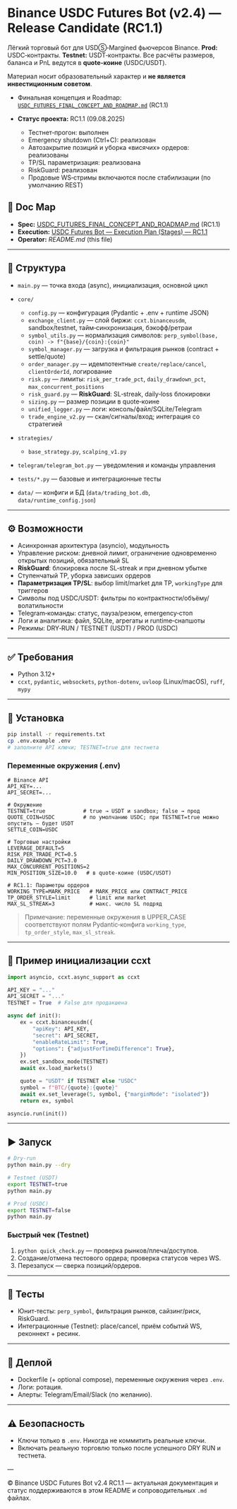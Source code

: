 # Binance USDC Futures Bot (v2.4) — Release Candidate (RC1.1)

Лёгкий торговый бот для USDⓈ‑Margined фьючерсов Binance.
**Prod:** USDC‑контракты. **Testnet:** USDT‑контракты. Все расчёты размеров, баланса и PnL ведутся в **quote‑коине** (USDC/USDT).

Материал носит образовательный характер и **не является инвестиционным советом**.

-   Финальная концепция и Roadmap: [`USDC_FUTURES_FINAL_CONCEPT_AND_ROADMAP.md`](USDC_FUTURES_FINAL_CONCEPT_AND_ROADMAP.md) (RC1.1)
-   **Статус проекта:** RC1.1 (09.08.2025)

    -   Тестнет‑прогон: выполнен
    -   Emergency shutdown (Ctrl+C): реализован
    -   Автозакрытие позиций и уборка «висячих» ордеров: реализованы
    -   TP/SL параметризация: реализована
    -   RiskGuard: реализован
    -   Продовые WS‑стримы включаются после стабилизации (по умолчанию REST)

## 🧭 Doc Map

-   **Spec:** [USDC_FUTURES_FINAL_CONCEPT_AND_ROADMAP.md](USDC_FUTURES_FINAL_CONCEPT_AND_ROADMAP.md) (RC1.1)
-   **Execution:** [USDC Futures Bot — Execution Plan (Stages) — RC1.1](USDC%20Futures%20Bot%20%E2%80%94%20Execution%20Plan%20%28Stages%29%20%E2%80%94%20RC1.1.md)
-   **Operator:** _README.md_ (this file)

---

## 📂 Структура

-   `main.py` — точка входа (async), инициализация, основной цикл

-   `core/`

    -   `config.py` — конфигурация (Pydantic + .env + runtime JSON)
    -   `exchange_client.py` — слой биржи: `ccxt.binanceusdm`, sandbox/testnet, тайм‑синхронизация, бэкофф/ретраи
    -   `symbol_utils.py` — нормализация символов: `perp_symbol(base, coin) -> f"{base}/{coin}:{coin}"`
    -   `symbol_manager.py` — загрузка и фильтрация рынков (contract + settle/quote)
    -   `order_manager.py` — идемпотентные `create/replace/cancel`, `clientOrderId`, логирование
    -   `risk.py` — лимиты: `risk_per_trade_pct`, `daily_drawdown_pct`, `max_concurrent_positions`
    -   `risk_guard.py` — **RiskGuard**: SL‑streak, daily‑loss блокировки
    -   `sizing.py` — размер позиции в quote‑коине
    -   `unified_logger.py` — логи: консоль/файл/SQLite/Telegram
    -   `trade_engine_v2.py` — скан/сигналы/вход; интеграция со стратегией

-   `strategies/`

    -   `base_strategy.py`, `scalping_v1.py`

-   `telegram/telegram_bot.py` — уведомления и команды управления

-   `tests/*.py` — базовые и интеграционные тесты

-   `data/` — конфиги и БД (`data/trading_bot.db`, `data/runtime_config.json`)

---

## ⚙️ Возможности

-   Асинхронная архитектура (asyncio), модульность
-   Управление риском: дневной лимит, ограничение одновременно открытых позиций, обязательный SL
-   **RiskGuard**: блокировка после SL‑streak и при дневном убытке
-   Ступенчатый TP, уборка зависших ордеров
-   **Параметризация TP/SL**: выбор limit/market для TP, `workingType` для триггеров
-   Символы под USDC/USDT: фильтры по контрактности/объёму/волатильности
-   Telegram‑команды: статус, пауза/резюм, emergency‑стоп
-   Логи и аналитика: файл, SQLite, агрегаты и runtime‑снапшоты
-   Режимы: DRY‑RUN / TESTNET (USDT) / PROD (USDC)

---

## ✅ Требования

-   Python 3.12+
-   `ccxt`, `pydantic`, `websockets`, `python-dotenv`, `uvloop` (Linux/macOS), `ruff`, `mypy`

---

## 🔧 Установка

```bash
pip install -r requirements.txt
cp .env.example .env
# заполните API ключи; TESTNET=true для тестнета
```

### Переменные окружения (.env)

```env
# Binance API
API_KEY=...
API_SECRET=...

# Окружение
TESTNET=true            # true → USDT и sandbox; false → прод
QUOTE_COIN=USDC         # по умолчанию USDC; при TESTNET=true можно опустить — будет USDT
SETTLE_COIN=USDC

# Торговые настройки
LEVERAGE_DEFAULT=5
RISK_PER_TRADE_PCT=0.5
DAILY_DRAWDOWN_PCT=3.0
MAX_CONCURRENT_POSITIONS=2
MIN_POSITION_SIZE=10.0   # в quote-коине (USDC/USDT)

# RC1.1: Параметры ордеров
WORKING_TYPE=MARK_PRICE   # MARK_PRICE или CONTRACT_PRICE
TP_ORDER_STYLE=limit      # limit или market
MAX_SL_STREAK=3           # макс. число SL подряд
```

> Примечание: переменные окружения в UPPER_CASE соответствуют полям Pydantic‑конфига `working_type`, `tp_order_style`, `max_sl_streak`.

---

## 🧰 Пример инициализации ccxt

```python
import asyncio, ccxt.async_support as ccxt

API_KEY = "..."
API_SECRET = "..."
TESTNET = True  # False для продакшена

async def init():
    ex = ccxt.binanceusdm({
        "apiKey": API_KEY,
        "secret": API_SECRET,
        "enableRateLimit": True,
        "options": {"adjustForTimeDifference": True},
    })
    ex.set_sandbox_mode(TESTNET)
    await ex.load_markets()

    quote = "USDT" if TESTNET else "USDC"
    symbol = f"BTC/{quote}:{quote}"
    await ex.set_leverage(5, symbol, {"marginMode": "isolated"})
    return ex, symbol

asyncio.run(init())
```

---

## ▶️ Запуск

```bash
# Dry‑run
python main.py --dry

# Testnet (USDT)
export TESTNET=true
python main.py

# Prod (USDC)
export TESTNET=false
python main.py
```

### Быстрый чек (Testnet)

1. `python quick_check.py` — проверка рынков/плеча/доступов.
2. Создание/отмена тестового ордера; проверка статусов через WS.
3. Перезапуск — сверка позиций/ордеров.

---

## 🧪 Тесты

-   Юнит‑тесты: `perp_symbol`, фильтрация рынков, сайзинг/риск, RiskGuard.
-   Интеграционные (Testnet): place/cancel, приём событий WS, реконнект + ресинк.

---

## 🚀 Деплой

-   Dockerfile (+ optional compose), переменные окружения через `.env`.
-   Логи: ротация.
-   Алерты: Telegram/Email/Slack (по желанию).

---

## ⚠️ Безопасность

-   Ключи только в `.env`. Никогда не коммитить реальные ключи.
-   Включать реальную торговлю только после успешного DRY RUN и тестнета.

—

© Binance USDC Futures Bot v2.4 RC1.1 — актуальная документация и статус поддерживаются в этом README и сопроводительных `.md` файлах.
